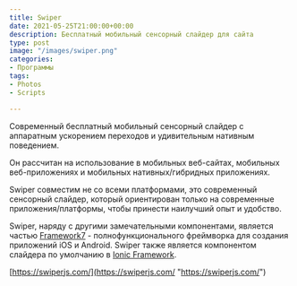 ```yaml
---
title: Swiper
date: 2021-05-25T21:00:00+00:00
description: Бесплатный мобильный сенсорный слайдер для сайта
type: post
image: "/images/swiper.png"
categories:
- Программы
tags:
- Photos
- Scripts

---
```

Современный бесплатный мобильный сенсорный слайдер с аппаратным ускорением переходов и удивительным нативным поведением.

Он рассчитан на использование в мобильных веб-сайтах, мобильных веб-приложениях и мобильных нативных/гибридных приложениях.

Swiper совместим не со всеми платформами, это современный сенсорный слайдер, который ориентирован только на современные приложения/платформы, чтобы принести наилучший опыт и удобство.

Swiper, наряду с другими замечательными компонентами, является частью [Framework7](https://framework7.io/) - полнофункционального фреймворка для создания приложений iOS и Android. Swiper также является компонентом слайдера по умолчанию в [Ionic Framework](http://ionicframework.com/).

[https://swiperjs.com/](https://swiperjs.com/ "https://swiperjs.com/")